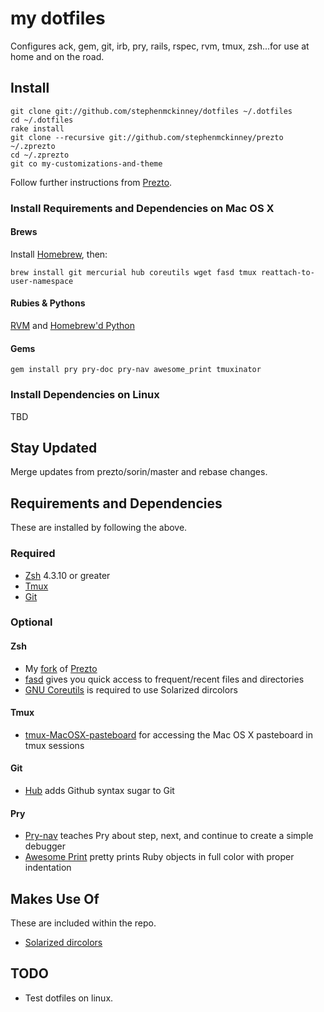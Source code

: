# my dotfiles

Configures ack, gem, git, irb, pry, rails, rspec, rvm, tmux, zsh...for use at home and on the road.

## Install

    git clone git://github.com/stephenmckinney/dotfiles ~/.dotfiles
    cd ~/.dotfiles
    rake install
    git clone --recursive git://github.com/stephenmckinney/prezto ~/.zprezto
    cd ~/.zprezto
    git co my-customizations-and-theme

Follow further instructions from [Prezto](https://github.com/stephenmckinney/prezto).

### Install Requirements and Dependencies on Mac OS X

#### Brews

Install [Homebrew](http://mxcl.github.com/homebrew/), then:

    brew install git mercurial hub coreutils wget fasd tmux reattach-to-user-namespace

#### Rubies & Pythons

[RVM](http://beginrescueend.com/) and [Homebrew'd Python](https://github.com/mxcl/homebrew/wiki/Homebrew-and-Python)

#### Gems

    gem install pry pry-doc pry-nav awesome_print tmuxinator

### Install Dependencies on Linux

TBD

## Stay Updated

Merge updates from prezto/sorin/master and rebase changes.

## Requirements and Dependencies

These are installed by following the above.

### Required

* [Zsh](http://www.zsh.org/) 4.3.10 or greater
* [Tmux](http://tmux.sourceforge.net/)
* [Git](http://git-scm.com/)

### Optional

#### Zsh
* My [fork](https://github.com/stephenmckinney/prezto) of [Prezto](https://github.com/sorin-ionescu/prezto)
* [fasd](https://github.com/clvv/fasd) gives you quick access to frequent/recent files and directories
* [GNU Coreutils](http://www.gnu.org/software/coreutils/) is required to use Solarized dircolors

#### Tmux
* [tmux-MacOSX-pasteboard](https://github.com/ChrisJohnsen/tmux-MacOSX-pasteboard) for accessing the Mac OS X pasteboard in tmux sessions

#### Git
* [Hub](https://github.com/defunkt/hub) adds Github syntax sugar to Git

#### Pry
* [Pry-nav](https://github.com/nixme/pry-nav) teaches Pry about step, next, and continue to create a simple debugger
* [Awesome Print](https://github.com/michaeldv/awesome_print) pretty prints Ruby objects in full color with proper indentation

## Makes Use Of

These are included within the repo.

* [Solarized dircolors](https://github.com/seebi/dircolors-solarized)

## TODO
* Test dotfiles on linux.
